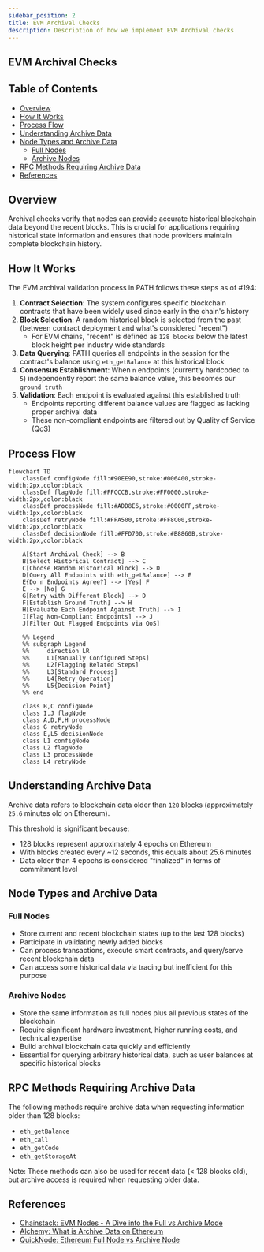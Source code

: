 ```yaml
---
sidebar_position: 2
title: EVM Archival Checks
description: Description of how we implement EVM Archival checks
---
```


## EVM Archival Checks <!-- omit in toc -->

## Table of Contents <!-- omit in toc -->

- [Overview](#overview)
- [How It Works](#how-it-works)
- [Process Flow](#process-flow)
- [Understanding Archive Data](#understanding-archive-data)
- [Node Types and Archive Data](#node-types-and-archive-data)
  - [Full Nodes](#full-nodes)
  - [Archive Nodes](#archive-nodes)
- [RPC Methods Requiring Archive Data](#rpc-methods-requiring-archive-data)
- [References](#references)

## Overview

Archival checks verify that nodes can provide accurate historical blockchain data beyond the recent blocks.
This is crucial for applications requiring historical state information and ensures that node providers maintain complete blockchain history.

## How It Works

The EVM archival validation process in PATH follows these steps as of #194:

1. **Contract Selection**: The system configures specific blockchain contracts that have been widely used since early in the chain's history
2. **Block Selection**: A random historical block is selected from the past (between contract deployment and what's considered "recent")
   - For EVM chains, "recent" is defined as `128 blocks` below the latest block height per industry wide standards
3. **Data Querying**: PATH queries all endpoints in the session for the contract's balance using `eth_getBalance` at this historical block
4. **Consensus Establishment**: When `n` endpoints (currently hardcoded to `5`) independently report the same balance value, this becomes our `ground truth`
5. **Validation**: Each endpoint is evaluated against this established truth
   - Endpoints reporting different balance values are flagged as lacking proper archival data
   - These non-compliant endpoints are filtered out by Quality of Service (QoS)

## Process Flow

```mermaid
flowchart TD
    classDef configNode fill:#90EE90,stroke:#006400,stroke-width:2px,color:black
    classDef flagNode fill:#FFCCCB,stroke:#FF0000,stroke-width:2px,color:black
    classDef processNode fill:#ADD8E6,stroke:#0000FF,stroke-width:1px,color:black
    classDef retryNode fill:#FFA500,stroke:#FF8C00,stroke-width:2px,color:black
    classDef decisionNode fill:#FFD700,stroke:#B8860B,stroke-width:2px,color:black

    A[Start Archival Check] --> B
    B[Select Historical Contract] --> C
    C[Choose Random Historical Block] --> D
    D[Query All Endpoints with eth_getBalance] --> E
    E{Do n Endpoints Agree?} --> |Yes| F
    E --> |No| G
    G[Retry with Different Block] --> D
    F[Establish Ground Truth] --> H
    H[Evaluate Each Endpoint Against Truth] --> I
    I[Flag Non-Compliant Endpoints] --> J
    J[Filter Out Flagged Endpoints via QoS]

    %% Legend
    %% subgraph Legend
    %%     direction LR
    %%     L1[Manually Configured Steps]
    %%     L2[Flagging Related Steps]
    %%     L3[Standard Process]
    %%     L4[Retry Operation]
    %%     L5{Decision Point}
    %% end

    class B,C configNode
    class I,J flagNode
    class A,D,F,H processNode
    class G retryNode
    class E,L5 decisionNode
    class L1 configNode
    class L2 flagNode
    class L3 processNode
    class L4 retryNode
```

## Understanding Archive Data

Archive data refers to blockchain data older than `128` blocks (approximately `25.6` minutes old on Ethereum).

This threshold is significant because:

- 128 blocks represent approximately 4 epochs on Ethereum
- With blocks created every ~12 seconds, this equals about 25.6 minutes
- Data older than 4 epochs is considered "finalized" in terms of commitment level

## Node Types and Archive Data

### Full Nodes

- Store current and recent blockchain states (up to the last 128 blocks)
- Participate in validating newly added blocks
- Can process transactions, execute smart contracts, and query/serve recent blockchain data
- Can access some historical data via tracing but inefficient for this purpose

### Archive Nodes

- Store the same information as full nodes plus all previous states of the blockchain
- Require significant hardware investment, higher running costs, and technical expertise
- Build archival blockchain data quickly and efficiently
- Essential for querying arbitrary historical data, such as user balances at specific historical blocks

## RPC Methods Requiring Archive Data

The following methods require archive data when requesting information older than 128 blocks:

- `eth_getBalance`
- `eth_call`
- `eth_getCode`
- `eth_getStorageAt`

Note: These methods can also be used for recent data (< 128 blocks old), but archive access is required when requesting older data.

## References

- [Chainstack: EVM Nodes - A Dive into the Full vs Archive Mode](https://chainstack.com/evm-nodes-a-dive-into-the-full-vs-archive-mode/)
- [Alchemy: What is Archive Data on Ethereum](https://docs.alchemy.com/docs/what-is-archive-data-on-ethereum)
- [QuickNode: Ethereum Full Node vs Archive Node](https://www.quicknode.com/guides/infrastructure/node-setup/ethereum-full-node-vs-archive-node)
